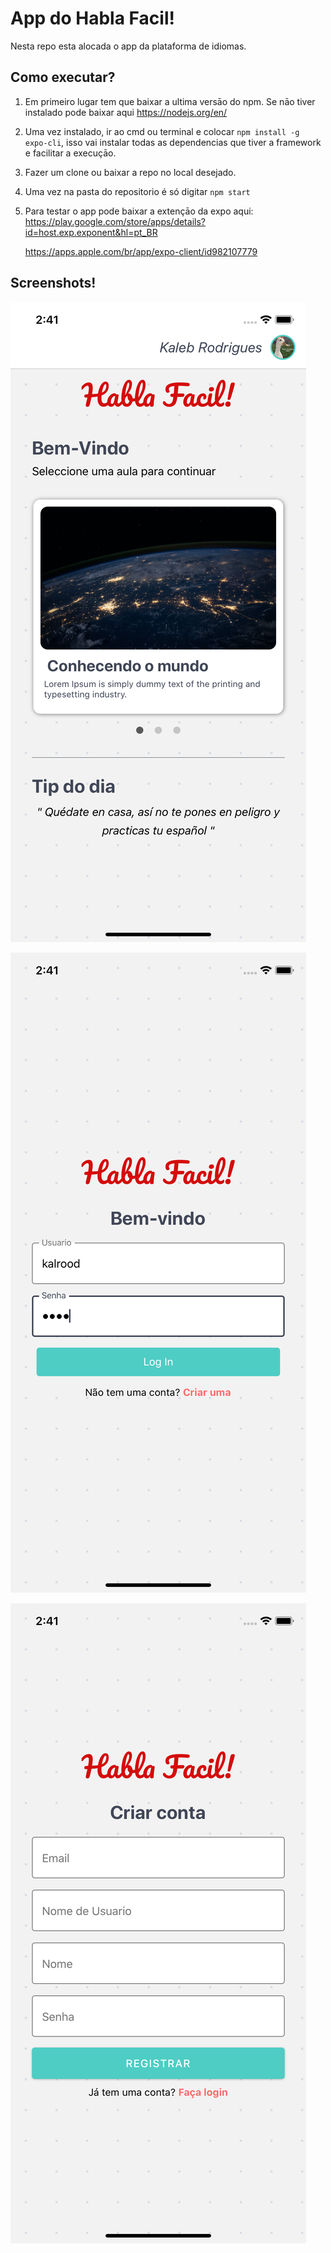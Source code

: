 # App do Habla Facil! 

Nesta repo esta alocada o app da plataforma de idiomas. 

## Como executar? 

1. Em primeiro lugar tem que baixar a ultima versāo do npm. Se nāo tiver instalado pode baixar aqui https://nodejs.org/en/

2. Uma vez instalado, ir ao cmd ou terminal e colocar `npm install -g expo-cli`, isso vai instalar todas as dependencias que tiver a framework e facilitar a execuçāo.

3. Fazer um clone ou baixar a repo no local desejado.

4. Uma vez na pasta do repositorio é só digitar `npm start`

5. Para testar o app pode baixar a extençāo da expo aqui:
   https://play.google.com/store/apps/details?id=host.exp.exponent&hl=pt_BR
   
   https://apps.apple.com/br/app/expo-client/id982107779


## Screenshots!
![Imagen do homescreen](https://github.com/kalebrod/samurai_v2/blob/master/assets/screenshots/home.png)

![Imagen do login](https://github.com/kalebrod/samurai_v2/blob/master/assets/screenshots/login.png)

![Imagen do registro](https://github.com/kalebrod/samurai_v2/blob/master/assets/screenshots/register.png)
